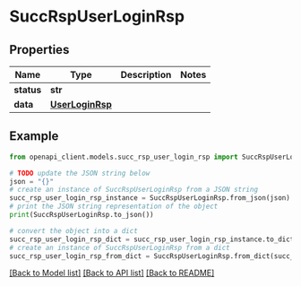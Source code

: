 # SuccRspUserLoginRsp


## Properties

Name | Type | Description | Notes
------------ | ------------- | ------------- | -------------
**status** | **str** |  | 
**data** | [**UserLoginRsp**](UserLoginRsp.md) |  | 

## Example

```python
from openapi_client.models.succ_rsp_user_login_rsp import SuccRspUserLoginRsp

# TODO update the JSON string below
json = "{}"
# create an instance of SuccRspUserLoginRsp from a JSON string
succ_rsp_user_login_rsp_instance = SuccRspUserLoginRsp.from_json(json)
# print the JSON string representation of the object
print(SuccRspUserLoginRsp.to_json())

# convert the object into a dict
succ_rsp_user_login_rsp_dict = succ_rsp_user_login_rsp_instance.to_dict()
# create an instance of SuccRspUserLoginRsp from a dict
succ_rsp_user_login_rsp_from_dict = SuccRspUserLoginRsp.from_dict(succ_rsp_user_login_rsp_dict)
```
[[Back to Model list]](../README.md#documentation-for-models) [[Back to API list]](../README.md#documentation-for-api-endpoints) [[Back to README]](../README.md)



